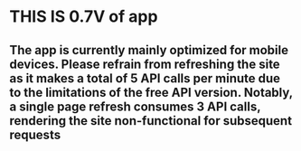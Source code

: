 <h1>THIS IS 0.7V of app</h1>
<h2>The app is currently mainly optimized for mobile devices. 
  Please refrain from refreshing the site as it makes a total of 5 API calls per minute due to the limitations of the free API version. Notably, a single page refresh consumes 3 API calls, rendering the site non-functional for subsequent requests</h2>
